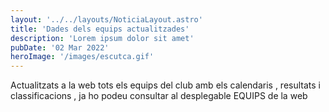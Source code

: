 ```yaml
---
layout: '../../layouts/NoticiaLayout.astro'
title: 'Dades dels equips actualitzades'
description: 'Lorem ipsum dolor sit amet'
pubDate: '02 Mar 2022'
heroImage: '/images/escutca.gif'
---
```


Actualitzats a la web tots els equips del club amb els calendaris , resultats i classificacions , ja ho podeu consultar al desplegable EQUIPS de la web

